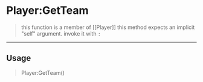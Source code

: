 # Player:GetTeam
> this function is a member of [[Player]]
> this method expects an implicit "self" argument. invoke it with `:`
-----
## Usage
> Player:GetTeam()

